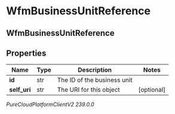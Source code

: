 # WfmBusinessUnitReference

## WfmBusinessUnitReference

## Properties

|Name | Type | Description | Notes|
|------------ | ------------- | ------------- | -------------|
| **id** | str | The ID of the business unit | |
| **self_uri** | str | The URI for this object | [optional] |



_PureCloudPlatformClientV2 239.0.0_
